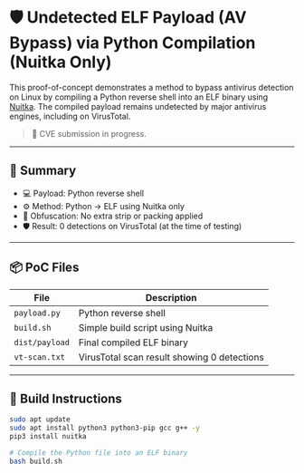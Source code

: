 # 🛡️ Undetected ELF Payload (AV Bypass) via Python Compilation (Nuitka Only)

This proof-of-concept demonstrates a method to bypass antivirus detection on Linux by compiling a Python reverse shell into an ELF binary using [Nuitka](https://github.com/Nuitka/Nuitka). The compiled payload remains undetected by major antivirus engines, including on VirusTotal.

> 📌 CVE submission in progress.

---

## 🚀 Summary

- 💻 Payload: Python reverse shell
- ⚙️ Method: Python → ELF using Nuitka only
- 🧩 Obfuscation: No extra strip or packing applied
- 🛡️ Result: 0 detections on VirusTotal (at the time of testing)

---

## 📦 PoC Files

| File | Description |
|------|-------------|
| `payload.py` | Python reverse shell |
| `build.sh` | Simple build script using Nuitka |
| `dist/payload` | Final compiled ELF binary |
| `vt-scan.txt` | VirusTotal scan result showing 0 detections |

---

## 🔧 Build Instructions

```bash
sudo apt update
sudo apt install python3 python3-pip gcc g++ -y
pip3 install nuitka

# Compile the Python file into an ELF binary
bash build.sh
